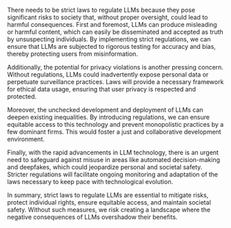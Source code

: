 There needs to be strict laws to regulate LLMs because they pose significant risks to society that, without proper oversight, could lead to harmful consequences. First and foremost, LLMs can produce misleading or harmful content, which can easily be disseminated and accepted as truth by unsuspecting individuals. By implementing strict regulations, we can ensure that LLMs are subjected to rigorous testing for accuracy and bias, thereby protecting users from misinformation.

Additionally, the potential for privacy violations is another pressing concern. Without regulations, LLMs could inadvertently expose personal data or perpetuate surveillance practices. Laws will provide a necessary framework for ethical data usage, ensuring that user privacy is respected and protected.

Moreover, the unchecked development and deployment of LLMs can deepen existing inequalities. By introducing regulations, we can ensure equitable access to this technology and prevent monopolistic practices by a few dominant firms. This would foster a just and collaborative development environment.

Finally, with the rapid advancements in LLM technology, there is an urgent need to safeguard against misuse in areas like automated decision-making and deepfakes, which could jeopardize personal and societal safety. Stricter regulations will facilitate ongoing monitoring and adaptation of the laws necessary to keep pace with technological evolution.

In summary, strict laws to regulate LLMs are essential to mitigate risks, protect individual rights, ensure equitable access, and maintain societal safety. Without such measures, we risk creating a landscape where the negative consequences of LLMs overshadow their benefits.